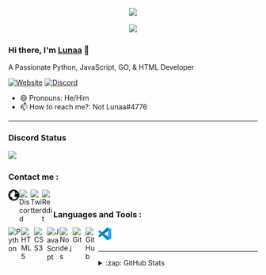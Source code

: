 <p align="center">  
<img src="https://i.pinimg.com/originals/3c/aa/90/3caa90f097e3003cac05b398f47918e5.gif">
<p align="center">
<img src="https://komarev.com/ghpvc/?username=misspoken69&color=000000">
</p>

### Hi there, I'm [Lunaa](https://home.skidlunaa.repl.co/) 👋
A Passionate Python, JavaScript, GO, & HTML Developer

[![Website](https://img.shields.io/website?label=lunaas.portfolio&style=for-the-badge&url=https%3A%2F%2Fdiscord.com)](https://home.skidlunaa.repl.co/)
[![Discord](https://img.shields.io/discord/731756511138807879?label=discord&logo=discord&logoColor=white&style=for-the-badge)](https://discord.gg/czWf5CX6)

- 😄 Pronouns: He/Him
- 📫 How to reach me?: Not Lunaa#4776

---

### Discord Status
<a href="https://discord.com/users/929840249348190340">
<img height="80px" src="https://discord.c99.nl/widget/theme-4/929840249348190340.png" />
</a>

### Contact me : 

[<img align="left" alt="Luna's Portfolio" width="22px" src="https://raw.githubusercontent.com/iconic/open-iconic/master/svg/globe.svg" />](https://home.skidlunaa.repl.co/)
<a href="https://discord.gg/czWf5CX6">
  <img align="left" alt="Discord" width="23px" src="https://raw.githubusercontent.com/peterthehan/peterthehan/master/assets/discord.svg" />
</a>
<a href="https://twitter.com/LunarNetworkUS">
  <img align="left" alt="Twitter" width="23px" src="https://raw.githubusercontent.com/peterthehan/peterthehan/master/assets/twitter.svg" />
</a>
<a href="https://www.reddit.com/user/SealedSaucer">
  <img align="left" alt="Reddit" width="23px" src="https://cdn2.iconfinder.com/data/icons/social-media-2285/512/1_Reddit_colored_svg-128.png" />
</a>

</br>

### Languages and Tools : 

[<img align="left" alt="Python" width="26px" src="https://cdn4.iconfinder.com/data/icons/logos-and-brands/512/267_Python_logo-128.png" />](https://www.python.org/)
[<img align="left" alt="HTML5" width="26px" src="https://cdn1.iconfinder.com/data/icons/logotypes/32/badge-html-5-128.png" />](https://www.w3.org/html/)
[<img align="left" alt="CSS3" width="26px" src="https://cdn1.iconfinder.com/data/icons/logotypes/32/badge-css-3-128.png" />](https://www.w3schools.com/css/)
[<img align="left" alt="JavaScript" width="26px" src="https://cdn4.iconfinder.com/data/icons/logos-and-brands/512/187_Js_logo_logos-128.png" />](https://www.javascript.com/)
[<img align="left" alt="Node.js" width="26px" src="https://cdn4.iconfinder.com/data/icons/logos-and-brands/512/233_Node_Js_logo-128.png" />](https://nodejs.org/en/)
[<img align="left" alt="Git" width="26px" src="https://cdn3.iconfinder.com/data/icons/social-media-2169/24/social_media_social_media_logo_git-128.png" />](https://git-scm.com/)
[<img align="left" alt="GitHub" width="26px" src="https://cdn4.iconfinder.com/data/icons/socialcones/508/Github-128.png" />](https://github.com/)
[<img align="left" alt="Visual Studio Code" width="26px" src="https://raw.githubusercontent.com/github/explore/80688e429a7d4ef2fca1e82350fe8e3517d3494d/topics/visual-studio-code/visual-studio-code.png" />](https://code.visualstudio.com/)
<br />
<br />

---

<details>
  <summary>:zap: GitHub Stats</summary>
</br>
<img align="center" alt="Lunaa's GitHub Stats" src="https://github-readme-stats-eight-pink.vercel.app/api?username=LunaaSan&&show_icons=true&theme=tokyonight&layout=compact" />
</br>
<img align="center" src="https://github-readme-streak-stats.herokuapp.com/?user=LunaaSan&show_icons=true&theme=tokyonight&layout=compact" alt="LunaaSan" />
